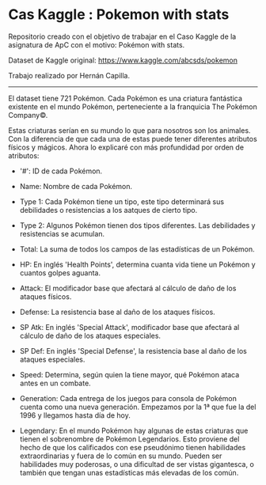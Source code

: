 # Cas Kaggle : Pokemon with stats

Repositorio creado con el objetivo de trabajar en el Caso Kaggle de la asignatura de ApC con el motivo: Pokémon with stats.

Dataset de Kaggle original: https://www.kaggle.com/abcsds/pokemon

Trabajo realizado por Hernán Capilla.

***

El dataset tiene 721 Pokémon. Cada Pokémon es una criatura fantástica existente en el mundo Pokémon, perteneciente a la franquicia The Pokémon Company©.

Estas criaturas serían en su mundo lo que para nosotros son los animales. Con la diferencia de que cada una de estas puede tener diferentes atributos físicos y mágicos. Ahora lo explicaré con más profundidad por orden de atributos:

- '#': ID de cada Pokémon.

- Name: Nombre de cada Pokémon.

- Type 1: Cada Pokémon tiene un tipo, este tipo determinará sus debilidades o resistencias a los aatques de cierto tipo.

- Type 2: Algunos Pokémon tienen dos tipos diferentes. Las debilidades y resistencias se acumulan.

- Total: La suma de todos los campos de las estadísticas de un Pokémon.

- HP: En inglés 'Health Points', determina cuanta vida tiene un Pokémon y cuantos golpes aguanta.

- Attack: El modificador base que afectará al cálculo de daño de los ataques físicos.

- Defense: La resistencia base al daño de los ataques físicos.

- SP Atk: En inglés 'Special Attack', modificador base que afectará al cálculo de daño de los ataques especiales.

- SP Def: En inglés 'Special Defense', la resistencia base al daño de los ataques especiales.

- Speed: Determina, según quien la tiene mayor, qué Pokémon ataca antes en un combate.

- Generation: Cada entrega de los juegos para consola de Pokémon cuenta como una nueva generación. Empezamos por la 1ª que fue la del 1996 y llegamos hasta día de hoy.

- Legendary: En el mundo Pokémon hay algunas de estas criaturas que tienen el sobrenombre de Pokémon Legendarios. Esto proviene del hecho de que los calificados con ese pseudónimo tienen habilidades extraordinarias y fuera de lo común en su mundo. Pueden ser habilidades muy poderosas, o una dificultad de ser vistas gigantesca, o también que tengan unas estadísticas más elevadas de los común.
